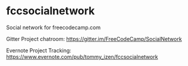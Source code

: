 # fccsocialnetwork
Social network for freecodecamp.com

Gitter Project chatroom: 
https://gitter.im/FreeCodeCamp/SocialNetwork

Evernote Project Tracking:
https://www.evernote.com/pub/tommy_izen/fccsocialnetwork 

